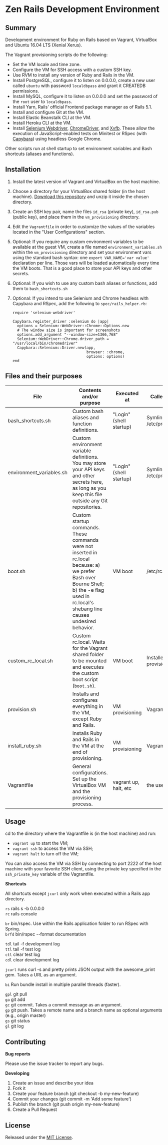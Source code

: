 # Zen Rails Development Environment

## Summary
Development environment for Ruby on Rails based on Vagrant, 
VirtualBox and Ubuntu 16.04 LTS (Xenial Xerus). 

The Vagrant provisioning scripts do the following:
- Set the VM locale and time zone.
- Configure the VM for SSH access with a custom SSH key.
- Use RVM to install any version of Ruby and Rails in the VM.
- Install PostgreSQL, configure it to listen on 0.0.0.0, create a new user 
called `ubuntu` with password `localdbpass` and grant it CREATEDB permissions.
- Install MySQL, configure it to listen on 0.0.0.0 and set the password of 
the `root` user to `localdbpass`.
- Install Yarn, Rails' official Frontend package manager as of Rails 5.1.
- Install and configure Git at the VM.
- Install Elastic Beanstalk CLI at the VM.
- Install Heroku CLI at the VM.
- Install [Selenium Webdriver](http://docs.seleniumhq.org/projects/webdriver/), 
[ChromeDriver](https://sites.google.com/a/chromium.org/chromedriver/), and
[Xvfb](https://www.x.org/archive/X11R7.7/doc/man/man1/Xvfb.1.xhtml). These 
allow the execution of JavaScript-enabled tests on Minitest or RSpec (with
 [Capybara](https://github.com/teamcapybara/capybara)) using headless Google 
 Chrome.

Other scripts run at shell startup to set environment variables and Bash
shortcuts (aliases and functions).

## Installation
1. Install the latest version of Vagrant and VirtualBox on the host machine.
2. Choose a directory for your VirtualBox shared folder (in the host machine).
[Download this repository][1] and unzip it inside the chosen directory.
3. Create an SSH key pair, name the files `id_rsa` (private key), `id_rsa.pub`
(public key), and place them in the `vm_provisioning` directory.
4. Edit the `Vagrantfile` in order to customize the values of the variables
located in the "User Configurations" section.
5. Optional: If you require any custom environment variables to be available at
the guest VM, create a file named `environment_variables.sh` within the
`vm_provisioning` directory and set your environment vars using the standard
bash syntax: one `export VAR_NAME='var value'` declaration per line. Those vars
will be loaded automatically every time the VM boots. That is a good place to
store your API keys and other secrets.
6. Optional: If you wish to use any custom bash aliases or functions, add them
to `bash_shortcuts.sh`
7. Optional: If you intend to use Selenium and Chrome headless with Capybara
 and RSpec, add the following to `spec/rails_helper.rb`:

       require 'selenium-webdriver'

       Capybara.register_driver :selenium do |app|
         options = Selenium::WebDriver::Chrome::Options.new
         # The window size is important for screenshots
         options.add_argument "--window-size=1366,768"
         Selenium::WebDriver::Chrome.driver_path = "/usr/local/bin/chromedriver"
         Capybara::Selenium::Driver.new(app, 
                                        browser: :chrome, 
                                        options: options)
       end

[1]:
https://github.com/brunofacca/rails-development-environment/archive/master.zip

## Files and their purposes

| File                     | Contents and/or purpose                                                                                                                                                                         | Executed at             | Called by                 |
|--------------------------|-------------------------------------------------------------------------------------------------------------------------------------------------------------------------------------------------|-------------------------|---------------------------|
| bash_shortcuts.sh        | Custom bash aliases and function definitions.                                                                                                                                                   | "Login" (shell startup) | Symlink at /etc/profile.d |
| environment_variables.sh | Custom environment variable definitions. You may store your  API keys and other secrets here, as long as you keep this file  outside any Git repositories.                                      | "Login" (shell startup) | Symlink at /etc/profile.d |
| boot.sh                  | Custom startup commands. These commands were not inserted  in rc.local because: a) we prefer Bash over Bourne Shell; b) the  -e flag used in rc.local's shebang line causes undesired behavior. | VM boot                 | /etc/rc.local             |
| custom_rc_local.sh       | Custom rc.local. Waits for the Vagrant shared folder to be mounted and executes the custom boot script (`boot.sh`).                                                                             | VM boot                 | Installed by provision.sh |
| provision.sh             | Installs and configures everything in the VM, except Ruby and Rails.                                                                                                                            | VM provisioning         | Vagrantfile               |
| install_ruby.sh          | Installs Ruby and Rails in the VM at the end of provisioning.                                                                                                                                   | VM provisioning         | Vagrantfile               |
| Vagrantfile              | General configurations. Set up the VirtualBox VM and the provisioning process.                                                                                                                  | vagrant up, halt, etc   | the user                  |

## Usage

cd to the directory where the Vagrantfile is (in the host machine) and run:
- `vagrant up` to start the VM;
- `vagrant ssh` to access the VM via SSH;
- `vagrant halt` to turn off the VM;

You can also access the VM via SSH by connecting to port 2222 of the host
machine with your favorite SSH client, using the private key specified in the
`ssh_private_key` variable of the Vagrantfile.

**Shortcuts**

All shortcuts except `jcurl` only work when executed within a Rails app
directory.

`rs` rails s -b 0.0.0.0  
`rc` rails console

`br` bin/rspec. Use within the Rails application folder to run RSpec with 
Spring.  
`brfd` bin/rspec --format documentation 

`tdl` tail -f development log  
`ttl` tail -f test log  
`ctl` clear test log  
`cdl` clear development log  

`jcurl` runs curl -s and pretty prints JSON output with the awesome_print gem.
Takes a URL as an argument.

`bi` Run bundle install in multiple parallel threads (faster).

`gpl` git pull  
`ga` git add  
`gc` git commit. Takes a commit message as an argument.  
`gp` git push. Takes a remote name and a branch name as optional arguments
(e.g., origin master)       
`gs` git status  
`gl` git log

## Contributing

**Bug reports**

Please use the issue tracker to report any bugs.

**Developing**

1. Create an issue and describe your idea
2. Fork it
3. Create your feature branch (git checkout -b my-new-feature)
4. Commit your changes (git commit -m 'Add some feature')
5. Publish the branch (git push origin my-new-feature)
6. Create a Pull Request

## License

Released under the [MIT License](https://opensource.org/licenses/MIT).
